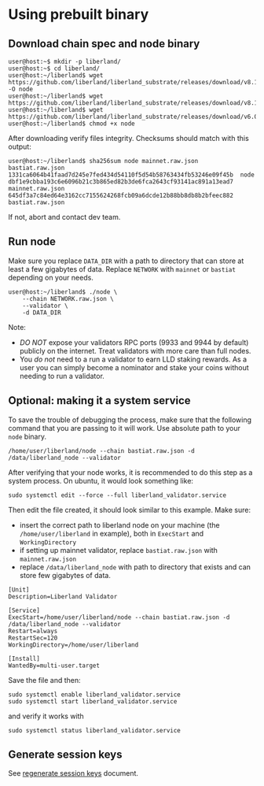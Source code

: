 # Using prebuilt binary

## Download chain spec and node binary

```
user@host:~$ mkdir -p liberland/
user@host:~$ cd liberland/
user@host:~/liberland$ wget https://github.com/liberland/liberland_substrate/releases/download/v8.1.0/linux_x86_build -O node
user@host:~/liberland$ wget https://github.com/liberland/liberland_substrate/releases/download/v8.1.0/mainnet.raw.json
user@host:~/liberland$ wget https://github.com/liberland/liberland_substrate/releases/download/v6.0.0/bastiat.raw.json
user@host:~/liberland$ chmod +x node
```

After downloading verify files integrity. Checksums should match with this output:
```
user@host:~/liberland$ sha256sum node mainnet.raw.json bastiat.raw.json 
1331ca6064b41faad7d245e7fed434d54110f5d54b58763434fb53246e09f45b  node
dbf1e9cbba193c6e6096b21c3b865ed82b3de6fca2643cf93141ac891a13ead7  mainnet.raw.json
645df3a7c84ed64e3162cc7155624268fcb09a6dcde12b88bb8db8b2bfeec882  bastiat.raw.json
```

If not, abort and contact dev team.

## Run node

Make sure you replace `DATA_DIR` with a path to directory that can store at least a few gigabytes of data. Replace `NETWORK` with `mainnet` or `bastiat` depending on your needs.

```
user@host:~/liberland$ ./node \
    --chain NETWORK.raw.json \
    --validator \
    -d DATA_DIR
```

Note:
* *DO NOT* expose your validators RPC ports (9933 and 9944 by default) publicly on the internet. Treat validators with more care than full nodes.
* You *do not* need to a run a validator to earn LLD staking rewards. As a user you can simply become a nominator and stake your coins without needing to run a validator.

## Optional: making it a system service

To save the trouble of debugging the process, make sure that the following command that you are passing to it will work. Use absolute path to your `node` binary.

```
/home/user/liberland/node --chain bastiat.raw.json -d /data/liberland_node --validator
```

After verifying that your node works, it is recommended to do this step as a system process. On ubuntu, it would look something like:

```
sudo systemctl edit --force --full liberland_validator.service
```

Then edit the file created, it should look similar to this example. Make sure:
* insert the correct path to liberland node on your machine (the `/home/user/liberland` in example), both in `ExecStart` and `WorkingDirectory`
* if setting up mainnet validator, replace `bastiat.raw.json` with `mainnet.raw.json`
* replace `/data/liberland_node` with path to directory that exists and can store few gigabytes of data.

```                            
[Unit]
Description=Liberland Validator

[Service]
ExecStart=/home/user/liberland/node --chain bastiat.raw.json -d /data/liberland_node --validator
Restart=always
RestartSec=120
WorkingDirectory=/home/user/liberland

[Install]
WantedBy=multi-user.target
```

Save the file and then:
````
sudo systemctl enable liberland_validator.service
sudo systemctl start liberland_validator.service
````

and verify it works with
```
sudo systemctl status liberland_validator.service
```

## Generate session keys

See [regenerate session keys](./regenerate_session_keys.md) document.